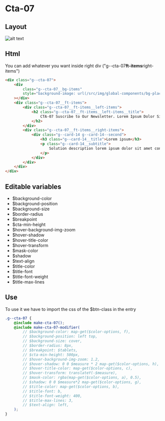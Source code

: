 # Cta-07

## Layout

![alt text][cta-07]

[cta-07]: /src/img/global-components/cta/cta-07.jpg

## Html

You can add whatever you want inside right div ("g--cta-07**ft-items**right-items")

```html
<div class="g--cta-07">
    <div
        class="g--cta-07__bg-items"
        style="background-image: url(/src/img/global-components/bg-placeholder.jpg)"
    ></div>
    <div class="g--cta-07__ft-items">
        <div class="g--cta-07__ft-items__left-items">
            <h2 class="g--cta-07__ft-items__left-items__title">
                CTA-07 Suscribe to Our Newsletter. Lorem Ipsum Dolor Sit Amet.
            </h2>
        </div>
        <div class="g--cta-07__ft-items__right-items">
            <div class="g--card-14 g--card-14--second">
                <h3 class="g--card-14__title">Lorem ipsum</h3>
                <p class="g--card-14__subtitle">
                    Solution description lorem ipsum dolor sit amet consectetur.
                </p>
            </div>
        </div>
    </div>
</div>
```

## Editable variables

-   $background-color
-   $background-position
-   $background-size
-   $border-radius
-   $breakpoint
-   $cta-min-height
-   $hover-background-img-zoom
-   $hover-shadow
-   $hover-title-color
-   $hover-transform
-   $mask-color
-   $shadow
-   $text-align
-   $title-color
-   $title-font
-   $title-font-weight
-   $title-max-lines

## Use

To use it we have to import the css of the $btn-class in the entry

```scss
.g--cta-07 {
    @include make-cta-07();
    @include make-cta-07-modifier(
        // $background-color: map-get($color-options, f),
        // $background-position: left top,
        // $background-size: cover,
        // $border-radius: 8px,
        // $breakpoint: $tablets,
        // $cta-min-height: 500px,
        // $hover-background-img-zoom: 1.2,
        // $hover-shadow: 0 0 $measure * 2 map-get($color-options, h),
        // $hover-title-color: map-get($color-options, c),
        // $hover-transform: translateY(-$measure),
        // $mask-color: rgba(map-get($color-options, a), 0.5),
        // $shadow: 0 0 $measure*2 map-get($color-options, g),
        // $title-color: map-get($color-options, b),
        // $title-font: b,
        // $title-font-weight: 400,
        // $title-max-lines: 3,
        // $text-align: left,
    );
}
```

